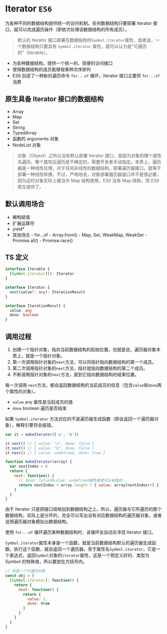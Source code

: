 # Iterator `ES6`

为各种不同的数据结构提供统一的访问机制。任何数据结构只要部署 Iterator 接口，就可以完成遍历操作（即依次处理该数据结构的所有成员）。

> 默认的 Iterator 接口部署在数据结构的`Symbol.iterator`属性，或者说，一个数据结构只要具有 `Symbol.iterator` 属性，就可以认为是“可遍历的”（iterable）。

- 为各种数据结构，提供一个统一的、简便的访问接口
- 使得数据结构的成员能够按某种次序排列
- ES6 创造了一种新的遍历命令 `for...of` 循环，Iterator 接口主要供 `for...of` 消费

## 原生具备 Iterator 接口的数据结构

- Array
- Map
- Set
- String
- TypedArray
- 函数的 arguments 对象
- NodeList 对象

> 对象（Object）之所以没有默认部署 Iterator 接口，是因为对象的哪个属性先遍历，哪个属性后遍历是不确定的，需要开发者手动指定。本质上，遍历器是一种线性处理，对于任何非线性的数据结构，部署遍历器接口，就等于部署一种线性转换。不过，严格地说，对象部署遍历器接口并不是很必要，因为这时对象实际上被当作 Map 结构使用，ES5 没有 Map 结构，而 ES6 原生提供了。

## 默认调用场合

- 解构赋值
- 扩展运算符
- yield\*
- 其他场合 - for...of - Array.from() - Map, Set, WeakMap, WeakSet - Promise.all() - Promise.race()

## TS 定义

```typescript
interface Iterable {
  [Symbol.iterator](): Iterator
}

interface Iterator {
  next(value?: any): IterationResult
}

interface IterationResult {
  value: any
  done: boolean
}
```

## 调用过程

1. 创建一个指针对象，指向当前数据结构的起始位置。也就是说，遍历器对象本质上，就是一个指针对象。
2. 第一次调用指针对象的`next`方法，可以将指针指向数据结构的第一个成员。
3. 第二次调用指针对象的`next`方法，指针就指向数据结构的第二个成员。
4. 不断调用指针对象的`next`方法，直到它指向数据结构的结束位置。

每一次调用 `next`方法，都会返回数据结构的当前成员的信息（包含`value`和`done`两个属性的对象）。

- `value` any 属性是当前成员的值
- `done` boolean 遍历是否结束

如果 `Symbol.iterator` 方法对应的不是遍历器生成函数（即会返回一个遍历器对象），解释引擎将会报错。

```javascript
var it = makeIterator(['a', 'b'])

it.next() // { value: "a", done: false }
it.next() // { value: "b", done: false }
it.next() // { value: undefined, done: true }

function makeIterator(array) {
  var nextIndex = 0
  return {
    next: function() {
      // done: false和value: undefined属性都是可以省略的
      return nextIndex < array.length ? { value: array[nextIndex++] } : { done: true }
    }
  }
}
```

由于 Iterator 只是把接口规格加到数据结构之上，所以，遍历器与它所遍历的那个数据结构，实际上是分开的，完全可以写出没有对应数据结构的遍历器对象，或者说用遍历器对象模拟出数据结构。

使用 `for...of` 循环遍历某种数据结构时，该循环会自动去寻找 Iterator 接口。

`Symbol.iterator`属性本身是一个函数，就是当前数据结构默认的遍历器生成函数。执行这个函数，就会返回一个遍历器。至于属性名`Symbol.iterator`，它是一个表达式，返回`Symbol`对象的`iterator`属性，这是一个预定义好的、类型为 Symbol 的特殊值，所以要放在方括号内。

```javascript
// 创造一个可遍历对象
const obj = {
  [Symbol.iterator]: function() {
    return {
      next: function() {
        return {
          value: 1,
          done: true
        }
      }
    }
  }
}
```
